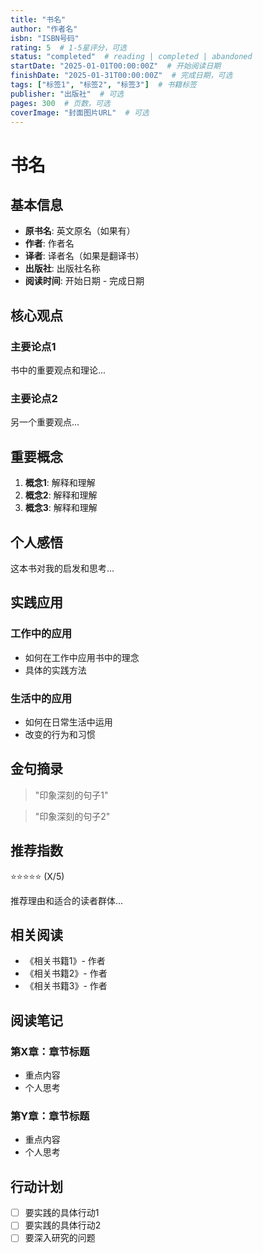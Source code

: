 ```yaml
---
title: "书名"
author: "作者名"
isbn: "ISBN号码"
rating: 5  # 1-5星评分，可选
status: "completed"  # reading | completed | abandoned
startDate: "2025-01-01T00:00:00Z"  # 开始阅读日期
finishDate: "2025-01-31T00:00:00Z"  # 完成日期，可选
tags: ["标签1", "标签2", "标签3"]  # 书籍标签
publisher: "出版社"  # 可选
pages: 300  # 页数，可选
coverImage: "封面图片URL"  # 可选
---
```


# 书名

## 基本信息
- **原书名**: 英文原名（如果有）
- **作者**: 作者名
- **译者**: 译者名（如果是翻译书）
- **出版社**: 出版社名称
- **阅读时间**: 开始日期 - 完成日期

## 核心观点

### 主要论点1
书中的重要观点和理论...

### 主要论点2
另一个重要观点...

## 重要概念

1. **概念1**: 解释和理解
2. **概念2**: 解释和理解
3. **概念3**: 解释和理解

## 个人感悟

这本书对我的启发和思考...

## 实践应用

### 工作中的应用
- 如何在工作中应用书中的理念
- 具体的实践方法

### 生活中的应用
- 如何在日常生活中运用
- 改变的行为和习惯

## 金句摘录

> "印象深刻的句子1"

> "印象深刻的句子2"

## 推荐指数
⭐⭐⭐⭐⭐ (X/5)

推荐理由和适合的读者群体...

## 相关阅读
- 《相关书籍1》- 作者
- 《相关书籍2》- 作者
- 《相关书籍3》- 作者

## 阅读笔记

### 第X章：章节标题
- 重点内容
- 个人思考

### 第Y章：章节标题  
- 重点内容
- 个人思考

## 行动计划
- [ ] 要实践的具体行动1
- [ ] 要实践的具体行动2
- [ ] 要深入研究的问题
